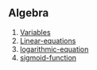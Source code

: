 ## Algebra
1. [Variables](https://www.khanacademy.org/math/algebra/x2f8bb11595b61c86:foundation-algebra/x2f8bb11595b61c86:intro-variables/v/what-is-a-variable)
2. [Linear-equations](https://en.wikipedia.org/wiki/Linear_equation)
3. [logarithmic-equation](https://en.wikipedia.org/wiki/Logarithm)
4. [sigmoid-function](http://en.wikipedia.org/wiki/Sigmoid_function)